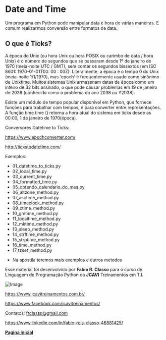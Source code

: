 Date and Time
=====================

Um programa em Python pode manipular data e hora de várias maneiras. E comum
realizarmos conversão entre formatos de data.

O que é Ticks?
--------------
A época do Unix (ou hora Unix ou hora POSIX ou carimbo de data / hora Unix) é o 
número de segundos que se passaram desde 1º de janeiro de 1970 
(meia-noite UTC / GMT), sem contar os segundos bissextos 
(em ISO 8601: 1970-01-01T00: 00 : 00Z). Literalmente, a época é o tempo 0 do 
Unix (meia-noite 1/1/1970), mas 'epoch' é frequentemente usado como sinônimo 
de Unixtime. Muitos sistemas Unix armazenam datas de época como um inteiro de 
32 bits assinado, o que pode causar problemas em 19 de janeiro de 2038 
(conhecido como o problema do ano 2038 ou Y2038).


Existe um módulo de tempo popular disponível em Python, que fornece funções
para trabalhar com tempos, e para converter entre representações. A função time.time
() retorna a hora atual do sistema em ticks desde as 00:00, 1 de janeiro de
1970(época).

Conversores Datetime to Ticks:

https://www.epochconverter.com/

http://tickstodatetime.com/


Exemplos:
- 01_datetime_to_ticks.py
- 02_local_time.py
- 03_current_time.py
- 04_formatted_time.py
- 05_obtendo_calendario_do_mes.py
- 06_altzone_method.py
- 07_asctime_method.py
- 08_timeclock_method.py
- 09_ctime_method.py
- 10_gmtime_method.py
- 11_localtime_method.py
- 12_mktime_method.py
- 13_sleep_method.py
- 14_strftime_method.py
- 15_strptime_method.py
- 16_time_method.py
- 17_tzset_method.py

* Na apostila teremos mais exemplos e outros metodos


Esse material foi desenvolvido por **Fabio R. Classo** para o curso de Linguagem de
Programação Python da **JCAVI** Treinamentos em T.I.


![Image](https://github.com/frclasso/apostila_python_modulo_1/blob/master/jcavi.png "JCAVI")

https://www.jcavitreinamentos.com.br/

https://www.facebook.com/jcavitreinamentos/

Contatos: frclasso@gmail.com

https://www.linkedin.com/in/fabio-reis-classo-46881425/


**[Pagina inicial](https://github.com/frclasso/apostila_python_modulo_1)**